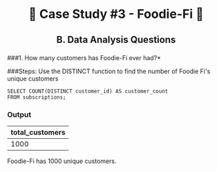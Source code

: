 # <p align="center" style="margin-top: 0px;">🥑 Case Study #3 - Foodie-Fi 🥑
## <p align="center"> B. Data Analysis Questions


###1. How many customers has Foodie-Fi ever had?*

###Steps:
Use the DISTINCT function to find the number of Foodie Fi's unique customers

```
SELECT COUNT(DISTINCT customer_id) AS customer_count
FROM subscriptions;
```
### Output
|total_customers|
| -- |
|1000|

Foodie-Fi has 1000 unique customers.
